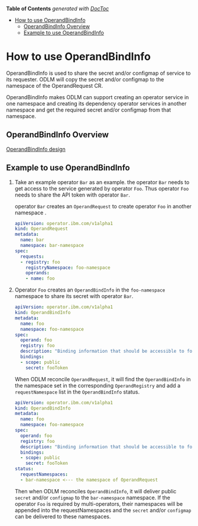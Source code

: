 <!-- START doctoc generated TOC please keep comment here to allow auto update -->
<!-- DON'T EDIT THIS SECTION, INSTEAD RE-RUN doctoc TO UPDATE -->
**Table of Contents**  *generated with [DocToc](https://github.com/thlorenz/doctoc)*

- [How to use OperandBindInfo](#how-to-use-operandbindinfo)
  - [OperandBindInfo Overview](#operandbindinfo-overview)
  - [Example to use OperandBindInfo](#example-to-use-operandbindinfo)

<!-- END doctoc generated TOC please keep comment here to allow auto update -->

# How to use OperandBindInfo

OperandBindInfo is used to share the secret and/or configmap of service to its requester.
ODLM will copy the secret and/or configmap to the namespace of the OperandRequest CR.

OperandBindInfo makes ODLM can support creating an operator service in one namespace and creating its dependency operator services in another namespace and get the required secret and/or configmap from that namespace.

## OperandBindInfo Overview

[OperandBindInfo design](../design/operand-deployment-lifecycle-manager.md#operandbindinfo-spec)

## Example to use OperandBindInfo

1. Take an example operator `Bar` as an example. the operator `Bar` needs to get access to the service generated by operator `Foo`. Thus operator `Foo` needs to share the API token with operator `Bar`.

    operator `Bar` creates an `OperandRequest` to create operator `Foo` in another namespace .

    ```yaml
    apiVersion: operator.ibm.com/v1alpha1
    kind: OperandRequest
    metadata:
      name: bar
      namespace: bar-namespace
    spec:
      requests:
      - registry: foo
        registryNamespace: foo-namespace
        operands:
        - name: foo
    ```

2.  Operator `Foo` creates an `OperandBindInfo` in the `foo-namespace` namespace to share its secret with operator `Bar`.

    ```yaml
    apiVersion: operator.ibm.com/v1alpha1
    kind: OperandBindInfo
    metadata:
      name: foo
      namespace: foo-namespace
    spec:
      operand: foo
      registry: foo
      description: "Binding information that should be accessible to foo adopters"
      bindings:
      - scope: public
        secret: fooToken
    ```

    When ODLM reconcile `OperandRequest`, it will find the `OperandBindInfo` in the namespace set in the corresponding `OperandRegistry` and add a `requestNamespace` list in the `OperandBindInfo` status.

    ```yaml
    apiVersion: operator.ibm.com/v1alpha1
    kind: OperandBindInfo
    metadata:
      name: foo
      namespace: foo-namespace
    spec:
      operand: foo
      registry: foo
      description: "Binding information that should be accessible to foo adopters"
      bindings:
      - scope: public
        secret: fooToken
    status:
      requestNamespaces:
      - bar-namespace <--- the namespace of OperandRequest
    ```

    Then when ODLM reconciles `OperandBindInfo`, it will deliver public `secret` and/or `configmap` to the `bar-namespace` namespace. If the operator `Foo` is required by multi-operators, their namespaces will be appended into the requestNamespaces and the `secret` and/or `configmap` can be delivered to these namespaces.
